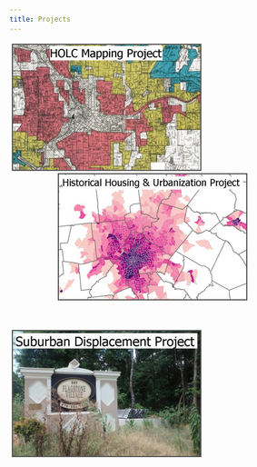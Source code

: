 ```yaml
---
title: Projects
---
```


<p style="text-align: center">
<a href="https://snmarkley1.github.io/Projects/HOLC/">
    <img src="/Projects/HOLC_tile.png" 
         title="HOLC Mapping Project" 
         style="border:2px solid #555;margin:4px;float:left;" />
</a>
<a href="https://snmarkley1.github.io/Projects/HHUUD10/">
    <img src="/Projects/HHUUD_tile.png" 
         title="Historical Housing Unit Project" 
         style="border:2px solid #555;margin:0px;" />
  
</a>
</p>

<br>

<p align="left" >
<a href="https://snmarkley1.github.io/Projects/suburbs/">
     <img src="/Projects/suburb_tile.png" 
         title="Suburban Displacement Project" 
         style="border:2px solid #555;margin:4px;float:left" />
</a>
</p>
